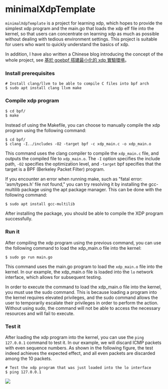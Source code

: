 # minimalXdpTemplate

`minimalXdpTemplate` is a project for learning xdp, which hopes to provide the simplest xdp program and the main.go that loads the xdp elf file into the kernel, so that users can concentrate on learning xdp as much as possible without dealing with tedious environment settings. This project is suitable for users who want to quickly understand the basics of xdp.


In addition, I have also written a Chinese blog introducing the concept of the whole project, see [基於 goebpf 搭建最小化的 xdp 實驗環境](https://davidleitw.github.io/posts/xdp_example_01/)。

### Install prerequisites

```
# Install clang/llvm to be able to compile C files into bpf arch
$ sudo apt install clang llvm make
```

### Compile xdp program

```bash
$ cd bpf/
$ make
```

Instead of using the Makefile, you can choose to manually compile the xdp program using the following command:

```
$ cd bpf/
$ clang -I../includes -O2 -target bpf -c xdp_main.c -o xdp_main.o
```

This command uses the clang compiler to compile the `xdp_main.c` file, and outputs the compiled file to `xdp_main.o`. The `-I` option specifies the include path, `-O2` specifies the optimization level, and `-target` bpf specifies that the target is a BPF (Berkeley Packet Filter) program.

If you encounter an error when running make, such as "fatal error: 'asm/types.h' file not found," you can try resolving it by installing the gcc-multilib package using the apt package manager. This can be done with the following command:

```
$ sudo apt install gcc-multilib
```

After installing the package, you should be able to compile the XDP program successfully.

### Run it

After compiling the xdp program using the previous command, you can use the following command to load the xdp_main.o file into the kernel:

```
$ sudo go run main.go
```

This command uses the main.go program to load the `xdp_main.o` file into the kernel. In our example, the xdp_main.o file is loaded into the `lo` network interface, which allows for subsequent testing.

In order to execute the command to load the xdp_main.o file into the kernel, you must use the sudo command. This is because loading a program into the kernel requires elevated privileges, and the sudo command allows the user to temporarily escalate their privileges in order to perform the action. Without using sudo, the command will not be able to access the necessary resources and will fail to execute.

### Test it

After loading the xdp program into the kernel, you can use the `ping 127.0.0.1` command to test it. In our example, we will discard ICMP packets with even sequence numbers. As shown in the following figure, the test indeed achieves the expected effect, and all even packets are discarded among the 10 packets.

```
# Test the xdp program that was just loaded into the lo interface
$ ping 127.0.0.1
```

![](https://i.imgur.com/Up4bJRc.png)

